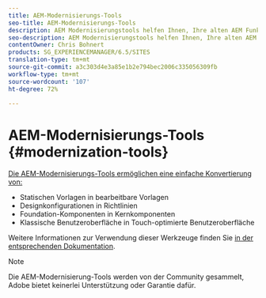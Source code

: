 ```yaml
---
title: AEM-Modernisierungs-Tools
seo-title: AEM-Modernisierungs-Tools
description: AEM Modernisierungstools helfen Ihnen, Ihre alten AEM Funktionen in die neueste Technologie umzuwandeln
seo-description: AEM Modernisierungstools helfen Ihnen, Ihre alten AEM Funktionen einfach in die neueste Technologie umzuwandeln
contentOwner: Chris Bohnert
products: SG_EXPERIENCEMANAGER/6.5/SITES
translation-type: tm+mt
source-git-commit: a3c303d4e3a85e1b2e794bec2006c335056309fb
workflow-type: tm+mt
source-wordcount: '107'
ht-degree: 72%

---
```



# AEM-Modernisierungs-Tools {#modernization-tools}

[Die AEM-Modernisierungs-Tools ermöglichen eine einfache Konvertierung von:](http://opensource.adobe.com/aem-modernize-tools/)

* [](page-templates-static.md)Statischen Vorlagen in bearbeitbare Vorlagen[](page-templates-editable.md)
* [](page-templates-static.md)Designkonfigurationen in Richtlinien[](page-templates-editable.md)
* [](/help/sites-authoring/default-components-foundation.md)Foundation-Komponenten in Kernkomponenten[](https://docs.adobe.com/content/help/de-DE/experience-manager-core-components/using/introduction.html)
* [](website.md)Klassische Benutzeroberfläche in Touch-optimierte Benutzeroberfläche[](touch-ui-concepts.md)

Weitere Informationen zur Verwendung dieser Werkzeuge finden Sie [in der entsprechenden Dokumentation](http://opensource.adobe.com/aem-modernize-tools/).

>[!NOTE]
>
>Die AEM-Modernisierung-Tools werden von der Community gesammelt, Adobe bietet keinerlei Unterstützung oder Garantie dafür.